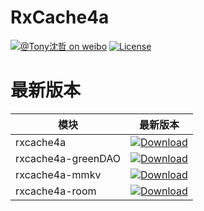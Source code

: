 # RxCache4a

[![@Tony沈哲 on weibo](https://img.shields.io/badge/weibo-%40Tony%E6%B2%88%E5%93%B2-blue.svg)](http://www.weibo.com/fengzhizi715)
[![License](https://img.shields.io/badge/license-Apache%202-lightgrey.svg)](https://www.apache.org/licenses/LICENSE-2.0.html)

# 最新版本

模块|最新版本
---|:-------------:
rxcache4a|[ ![Download](https://api.bintray.com/packages/fengzhizi715/maven/rxcache4a/images/download.svg) ](https://bintray.com/fengzhizi715/maven/rxcache4a/_latestVersion)
rxcache4a-greenDAO|[ ![Download](https://api.bintray.com/packages/fengzhizi715/maven/rxcache4a-greenDAO/images/download.svg) ](https://bintray.com/fengzhizi715/maven/rxcache4a-greenDAO/_latestVersion)
rxcache4a-mmkv|[ ![Download](https://api.bintray.com/packages/fengzhizi715/maven/rxcache4a-mmkv/images/download.svg) ](https://bintray.com/fengzhizi715/maven/rxcache4a-mmkv/_latestVersion)
rxcache4a-room|[ ![Download](https://api.bintray.com/packages/fengzhizi715/maven/rxcache4a-room/images/download.svg) ](https://bintray.com/fengzhizi715/maven/rxcache4a-room/_latestVersion)